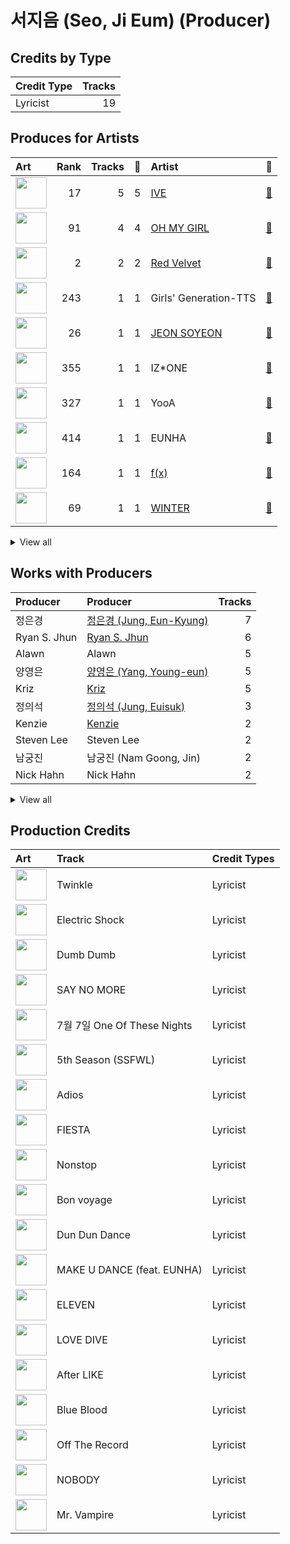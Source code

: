 # 서지음 (Seo, Ji Eum) (Producer)

## Credits by Type

| Credit Type | Tracks |
|:---|---:|
| Lyricist | 19 |

## Produces for Artists

| Art | Rank | Tracks | 💚 | Artist | 🔗 |
|:---|---:|---:|---:|:---|:---|
| <img src="https://i.scdn.co/image/ab6761610000e5eb8939960e5144b51d7903899f" alt="" width="50" /> | 17 | 5 | 5 | [IVE](../../artists/ive/overview.md) | [🔗](https://open.spotify.com/artist/6RHTUrRF63xao58xh9FXYJ) |
| <img src="https://i.scdn.co/image/ab6761610000e5eb5cd460490fb1c55b8ed8c40b" alt="" width="50" /> | 91 | 4 | 4 | [OH MY GIRL](../../artists/oh_my_girl/overview.md) | [🔗](https://open.spotify.com/artist/2019zR22qK2RBvCqtudBaI) |
| <img src="https://i.scdn.co/image/ab6761610000e5eb02a562ea6b1dc718394010ac" alt="" width="50" /> | 2 | 2 | 2 | [Red Velvet](../../artists/red_velvet/overview.md) | [🔗](https://open.spotify.com/artist/1z4g3DjTBBZKhvAroFlhOM) |
| <img src="https://i.scdn.co/image/ab6761610000e5eb9426413cf033b2e0eedfeff6" alt="" width="50" /> | 243 | 1 | 1 | Girls' Generation-TTS | [🔗](https://open.spotify.com/artist/7AKHnZVqwXYuUwWJ8UGL5q) |
| <img src="https://i.scdn.co/image/ab6761610000e5ebcca1f211b37c5be8b675c949" alt="" width="50" /> | 26 | 1 | 1 | [JEON SOYEON](../../artists/jeon_soyeon/overview.md) | [🔗](https://open.spotify.com/artist/6Xg22wJOAcnvPUfk5WvODH) |
| <img src="https://i.scdn.co/image/ab6761610000e5eba6b0d348c125a072e5284b3e" alt="" width="50" /> | 355 | 1 | 1 | IZ*ONE | [🔗](https://open.spotify.com/artist/5r1tUTxVSgvBHnoDuDODPH) |
| <img src="https://i.scdn.co/image/ab6761610000e5eb86ea393b9e590523e822ea13" alt="" width="50" /> | 327 | 1 | 1 | YooA | [🔗](https://open.spotify.com/artist/4ur1jCwyNlhgd0viJkOtcQ) |
| <img src="https://i.scdn.co/image/ab67616d0000b2733834179423bc4edf76a55ecf" alt="" width="50" /> | 414 | 1 | 1 | EUNHA | [🔗](https://open.spotify.com/artist/4MLK9Hhz7UhxAzU2awoLxk) |
| <img src="https://i.scdn.co/image/ab6761610000e5ebe0cc2045ff4e90d12df91cc3" alt="" width="50" /> | 164 | 1 | 1 | [f(x)](../../artists/f(x)/overview.md) | [🔗](https://open.spotify.com/artist/3wRA5UYoo08BBKJnzyKkpF) |
| <img src="https://i.scdn.co/image/ab6761610000e5ebd32fab76d88b728b883ebe03" alt="" width="50" /> | 69 | 1 | 1 | [WINTER](../../artists/winter/overview.md) | [🔗](https://open.spotify.com/artist/3mPquBmMu97Iq9TpzQ6ayI) |


<details>
<summary>View all</summary>

| Art | Rank | Tracks | 💚 | Artist | 🔗 |
|:---|---:|---:|---:|:---|:---|
| <img src="https://i.scdn.co/image/ab6761610000e5eb76643c12c77c6f4de9f5fdb5" alt="" width="50" /> | 37 | 1 | 1 | [EVERGLOW](../../artists/everglow/overview.md) | [🔗](https://open.spotify.com/artist/3ZZzT0naD25RhY2uZvIKkJ) |
| <img src="https://i.scdn.co/image/ab6761610000e5ebae899464d675b21dcde3fbe2" alt="" width="50" /> | 414 | 1 | 1 | ADORA | [🔗](https://open.spotify.com/artist/3M1kgHOpPruu1uBymBHF3r) |
| <img src="https://i.scdn.co/image/ab6761610000e5ebb0e2700dbc17b43328038f7a" alt="" width="50" /> | 5 | 1 | 1 | [ITZY](../../artists/itzy/overview.md) | [🔗](https://open.spotify.com/artist/2KC9Qb60EaY0kW4eH68vr3) |
| <img src="https://i.scdn.co/image/ab67616d0000b273edac9c0484d3c89b0439c3ed" alt="" width="50" /> | 81 | 1 | 1 | LIZ (IVE) | [🔗](https://open.spotify.com/artist/2Cl2zS9nttS8xQeCp7zYT1) |

</details>


## Works with Producers

| Producer | Producer | Tracks |
|:---|:---|---:|
| 정은경 | [정은경 (Jung, Eun-Kyung)](../정은경_(jung,_eun-kyung)/overview.md) | 7 |
| Ryan S. Jhun | [Ryan S. Jhun](../ryan_s__jhun/overview.md) | 6 |
| Alawn | Alawn | 5 |
| 양영은 | [양영은 (Yang, Young-eun)](../양영은_(yang,_young-eun)/overview.md) | 5 |
| Kriz | [Kriz](../kriz/overview.md) | 5 |
| 정의석 | [정의석 (Jung, Euisuk)](../정의석_(jung,_euisuk)/overview.md) | 3 |
| Kenzie | [Kenzie](../kenzie/overview.md) | 2 |
| Steven Lee | Steven Lee | 2 |
| 남궁진 | 남궁진 (Nam Goong, Jin) | 2 |
| Nick Hahn | Nick Hahn | 2 |


<details>
<summary>View all</summary>

| Producer | Producer | Tracks |
|:---|:---|---:|
| Andreas Öberg | Andreas Öberg (Öberg, Andreas) | 2 |
| Elle Campbell | Elle Campbell | 2 |
| Maria Marcus | Maria Marcus | 2 |
| Sophia Brenan | Sophia Brenan | 2 |
| 박근태 | 박근태 (Park, Keun-Tae) | 1 |
| Iselin Solheim | Iselin Solheim | 1 |
| Brandon Fraley | Brandon Fraley | 1 |
| Joachim Vermeulen Windsant | Joachim Vermeulen Windsant | 1 |
| Steve Dady | Steve Dady | 1 |
| 김민희 | 김민희 (Kim, Min Hee) | 1 |
| 최현준 | 최현준 (Choi, Hyun-Joon) | 1 |
| VENDORS | VENDORS | 1 |
| 김동현 | 김동현 (Kim, Dong-hyun) | 1 |
| LDN Noise | [LDN Noise](../ldn_noise/overview.md) | 1 |
| Deanna | Deanna | 1 |
| AFSHEEN | AFSHEEN | 1 |
| Sunset Blvd. Tracking Crew | Sunset Blvd. Tracking Crew | 1 |
| EZIT | EZIT | 1 |
| 황찬희 | 황찬희 (Hwang, Chan-Hee) | 1 |
| Scott Stoddart | Scott Stoddart | 1 |
| 구종필 | [구종필 (Koo, Jong-Pil)](../구종필_(koo,_jong-pil)/overview.md) | 1 |
| EL CAPITXN | EL CAPITXN | 1 |
| Strawberrybananaclub | Strawberrybananaclub | 1 |
| Slay | Slay | 1 |
| 우민정 | 우민정 (Umin, Je-ong) | 1 |
| Hayley Aitken | Hayley Aitken | 1 |
| 72 | 72 | 1 |
| 신재빈 | 신재빈 (Shin, Jae Bin) | 1 |
| 서은일 | 서은일 (Seo, Eun-il) | 1 |
| Sebastian Thott | Sebastian Thott | 1 |
| 고현정 | 고현정 (Ko, Hyeonjeong) | 1 |
| Andreas Johansson | Andreas Johansson | 1 |
| Hilda Stenmalm | Hilda Stenmalm | 1 |
| 김승수 | 김승수 (Kim, Seungsu) | 1 |
| Caroline Gerd Gustavsson | Caroline Gerd Gustavsson | 1 |
| Tayla Parx | Tayla Parx | 1 |
| William Laseroms | William Laseroms | 1 |
| 이승주 | 이승주 (Lee Sung-joo) | 1 |
| Shari Short | Shari Short | 1 |
| 권유진 | 권유진 (Kwon, Eu-gene) | 1 |
| Javier Solis | Javier Solis | 1 |
| ADORA | ADORA | 1 |
| 이지홍 | 이지홍 (Lee, Ji-hong) | 1 |
| 박인영 | 박인영 (Park, In-Young) | 1 |
| Jamelle Fraley | Jamelle Fraley | 1 |
| Anna Timgren | Anna Timgren | 1 |
| Melange | Melange | 1 |
| 장우영 | 장우영 (Jang, Wooyoung) | 1 |
| Avin | Avin | 1 |
| LOSTBOY | LOSTBOY | 1 |
| Par Almqvist | Par Almqvist | 1 |
| Ollipop | Ollipop | 1 |
| Jeff Gartenbaum | Jeff Gartenbaum | 1 |
| Anders Nilsen | Anders Nilsen | 1 |
| Gavin Jones | Gavin Jones | 1 |
| 김형곤 | 김형곤 (Kim, Hyeong-kon) | 1 |
| 엄세희 | [엄세희 (Um, Se-Hee)](../엄세희_(um,_se-hee)/overview.md) | 1 |
| 서정아 | 서정아 (Seo, Jung Ah) | 1 |
| Josephina Carr | Josephina Carr | 1 |
| August Vinberg | August Vinberg | 1 |
| Laurell | Laurell | 1 |
| 이수만 | [이수만 (Lee, Soo-Man)](../이수만_(lee,_soo-man)/overview.md) | 1 |
| 김미현 | 김미현 (Kim, Mihyun) | 1 |
| Tor-Andrè Jensen Skaar | Tor-Andrè Jensen Skaar (Skaar, Tor-Andrè Jensen) | 1 |
| Noémie Legrand | Noémie Legrand (Legrand, Noémie) | 1 |
| Josh Cumbee | Josh Cumbee | 1 |
| 김지은 | 김지은 (Kim, Ji-eun) | 1 |
| Sofia Quinn | Sofia Quinn | 1 |
| 최우석 | 최우석 (Choi, Wooseok) | 1 |
| 레이 | 레이 (REI) | 1 |
| Mommy Son | Mommy Son | 1 |
| Joe Lawrence | Joe Lawrence | 1 |
| Maarten ten Hove | Maarten ten Hove | 1 |
| Holy M | Holy M | 1 |
| Lauren Aquilina | Lauren Aquilina | 1 |
| 신지영 | 신지영 (Shin, Ji-young) | 1 |
| Sivert Hjeltnes Hagtvet | Sivert Hjeltnes Hagtvet | 1 |
| Bård Bonsaksen | Bård Bonsaksen (Bonsaken, Bård) | 1 |
| Kobee | Kobee | 1 |
| 홍소진 | 홍소진 (Hong So-jin) | 1 |

</details>


## Production Credits

| Art | Track | Credit Types |
|:---|:---|:---|
| <img src="https://i.scdn.co/image/ab67616d0000b273c492874e96f19148018e759e" alt="" width="50" /> | Twinkle | Lyricist |
| <img src="https://i.scdn.co/image/ab67616d0000b2735a58accf4805f4097859eeac" alt="" width="50" /> | Electric Shock | Lyricist |
| <img src="https://i.scdn.co/image/ab67616d0000b27371a70331062453ece06f8b79" alt="" width="50" /> | Dumb Dumb | Lyricist |
| <img src="https://i.scdn.co/image/ab67616d0000b2737700db620a3f0030fcfd078c" alt="" width="50" /> | SAY NO MORE | Lyricist |
| <img src="https://i.scdn.co/image/ab67616d0000b27381fb7e4e392f0a99b3947eb6" alt="" width="50" /> | 7월 7일 One Of These Nights | Lyricist |
| <img src="https://i.scdn.co/image/ab67616d0000b273a60df50e5e461afae4ef105d" alt="" width="50" /> | 5th Season (SSFWL) | Lyricist |
| <img src="https://i.scdn.co/image/ab67616d0000b27391c1f72f6be65bf4cb27b4a4" alt="" width="50" /> | Adios | Lyricist |
| <img src="https://i.scdn.co/image/ab67616d0000b2735ecba6eed6a9e14a7e9534b2" alt="" width="50" /> | FIESTA | Lyricist |
| <img src="https://i.scdn.co/image/ab67616d0000b2734957fced6061ee536ca618ab" alt="" width="50" /> | Nonstop | Lyricist |
| <img src="https://i.scdn.co/image/ab67616d0000b273849a155d7c0b67638c0a1a8a" alt="" width="50" /> | Bon voyage | Lyricist |
| <img src="https://i.scdn.co/image/ab67616d0000b27304d1fa0ab8be50437e6bad1d" alt="" width="50" /> | Dun Dun Dance | Lyricist |
| <img src="https://i.scdn.co/image/ab67616d0000b273f74fe9d01d0c49f68d4cec2c" alt="" width="50" /> | MAKE U DANCE (feat. EUNHA) | Lyricist |
| <img src="https://i.scdn.co/image/ab67616d0000b273da343b21617aac0c57e332bb" alt="" width="50" /> | ELEVEN | Lyricist |
| <img src="https://i.scdn.co/image/ab67616d0000b2739016f58cc49e6473e1207093" alt="" width="50" /> | LOVE DIVE | Lyricist |
| <img src="https://i.scdn.co/image/ab67616d0000b27387f53da5fb4ab1171766b2d5" alt="" width="50" /> | After LIKE | Lyricist |
| <img src="https://i.scdn.co/image/ab67616d0000b27325ef3cec1eceefd4db2f91c8" alt="" width="50" /> | Blue Blood | Lyricist |
| <img src="https://i.scdn.co/image/ab67616d0000b2734d00ac692bae6ce08d2b49ad" alt="" width="50" /> | Off The Record | Lyricist |
| <img src="https://i.scdn.co/image/ab67616d0000b273edac9c0484d3c89b0439c3ed" alt="" width="50" /> | NOBODY | Lyricist |
| <img src="https://i.scdn.co/image/ab67616d0000b273470d0ba5f707b141d1337cf2" alt="" width="50" /> | Mr. Vampire | Lyricist |